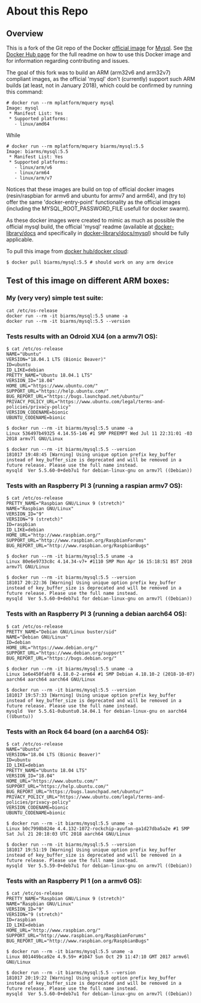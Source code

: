 # About this Repo

## Overview
This is a fork of the Git repo of the Docker [official image](https://docs.docker.com/docker-hub/official_repos/) for
[Mysql](https://registry.hub.docker.com/_/mysql/). See [the Docker Hub page](https://registry.hub.docker.com/_/mysql/)
for the full readme on how to use this Docker image and for information regarding contributing and issues.

The goal of this fork was to build an ARM (arm32v6 and arm32v7) compliant images, as the official 'mysql' don't (currently) support such
ARM builds (at least, not in January 2018), which could be confirmed by running this command:
```
# docker run --rm mplatform/mquery mysql
Image: mysql
 * Manifest List: Yes
 * Supported platforms:
   - linux/amd64
```
While
```
# docker run --rm mplatform/mquery biarms/mysql:5.5
Image: biarms/mysql:5.5
 * Manifest List: Yes
 * Supported platforms:
   - linux/arm/v6
   - linux/arm64
   - linux/arm/v7
```

Notices that these images are build on top of official docker images (resin/raspbian for armv6 and ubuntu for armv7 and arm64), and (try to) offer the same 'docker-entry-point' functionality as the official images (including the MYSQL_ROOT_PASSWORD_FILE usefull for docker swarm).

As these docker images were created to mimic as much as possible the official mysql build, the official 'mysql' readme (available at [docker-library/docs](https://github.com/docker-library/docs) and specifically in [docker-library/docs/mysql](https://github.com/docker-library/docs/tree/master/mysql)) should be fully applicable.

To pull this image from [docker hub/docker cloud](https://hub.docker.com/r/biarms/mysql/):
```
$ docker pull biarms/mysql:5.5 # should work on any arm device
```

## Test of this image on different ARM boxes:

### My (very very) simple test suite:
```
cat /etc/os-release
docker run --rm -it biarms/mysql:5.5 uname -a
docker run --rm -it biarms/mysql:5.5 --version
```

### Tests results with an Odroid XU4 (on a armv7l OS):
```
$ cat /etc/os-release
NAME="Ubuntu"
VERSION="18.04.1 LTS (Bionic Beaver)"
ID=ubuntu
ID_LIKE=debian
PRETTY_NAME="Ubuntu 18.04.1 LTS"
VERSION_ID="18.04"
HOME_URL="https://www.ubuntu.com/"
SUPPORT_URL="https://help.ubuntu.com/"
BUG_REPORT_URL="https://bugs.launchpad.net/ubuntu/"
PRIVACY_POLICY_URL="https://www.ubuntu.com/legal/terms-and-policies/privacy-policy"
VERSION_CODENAME=bionic
UBUNTU_CODENAME=bionic

$ docker run --rm -it biarms/mysql:5.5 uname -a
Linux 536497b49325 4.14.55-146 #1 SMP PREEMPT Wed Jul 11 22:31:01 -03 2018 armv7l GNU/Linux

$ docker run --rm -it biarms/mysql:5.5 --version
181017 19:48:45 [Warning] Using unique option prefix key_buffer instead of key_buffer_size is deprecated and will be removed in a future release. Please use the full name instead.
mysqld  Ver 5.5.60-0+deb7u1 for debian-linux-gnu on armv7l ((Debian))
```

### Tests with an Raspberry PI 3 (running a raspian armv7 OS):
```
$ cat /etc/os-release
PRETTY_NAME="Raspbian GNU/Linux 9 (stretch)"
NAME="Raspbian GNU/Linux"
VERSION_ID="9"
VERSION="9 (stretch)"
ID=raspbian
ID_LIKE=debian
HOME_URL="http://www.raspbian.org/"
SUPPORT_URL="http://www.raspbian.org/RaspbianForums"
BUG_REPORT_URL="http://www.raspbian.org/RaspbianBugs"

$ docker run --rm -it biarms/mysql:5.5 uname -a
Linux 80e6e9733c8c 4.14.34-v7+ #1110 SMP Mon Apr 16 15:18:51 BST 2018 armv7l GNU/Linux

$ docker run --rm -it biarms/mysql:5.5 --version
181017 20:22:36 [Warning] Using unique option prefix key_buffer instead of key_buffer_size is deprecated and will be removed in a future release. Please use the full name instead.
mysqld  Ver 5.5.60-0+deb7u1 for debian-linux-gnu on armv7l ((Debian))
```

### Tests with an Raspberry PI 3 (running a debian aarch64 OS):
```
$ cat /etc/os-release
PRETTY_NAME="Debian GNU/Linux buster/sid"
NAME="Debian GNU/Linux"
ID=debian
HOME_URL="https://www.debian.org/"
SUPPORT_URL="https://www.debian.org/support"
BUG_REPORT_URL="https://bugs.debian.org/"

$ docker run --rm -it biarms/mysql:5.5 uname -a
Linux 1e6e450fabf8 4.18.0-2-arm64 #1 SMP Debian 4.18.10-2 (2018-10-07) aarch64 aarch64 aarch64 GNU/Linux

$ docker run --rm -it biarms/mysql:5.5 --version
181017 19:57:33 [Warning] Using unique option prefix key_buffer instead of key_buffer_size is deprecated and will be removed in a future release. Please use the full name instead.
mysqld  Ver 5.5.61-0ubuntu0.14.04.1 for debian-linux-gnu on aarch64 ((Ubuntu))
```

### Tests with an Rock 64 board (on a aarch64 OS):
```
$ cat /etc/os-release
NAME="Ubuntu"
VERSION="18.04 LTS (Bionic Beaver)"
ID=ubuntu
ID_LIKE=debian
PRETTY_NAME="Ubuntu 18.04 LTS"
VERSION_ID="18.04"
HOME_URL="https://www.ubuntu.com/"
SUPPORT_URL="https://help.ubuntu.com/"
BUG_REPORT_URL="https://bugs.launchpad.net/ubuntu/"
PRIVACY_POLICY_URL="https://www.ubuntu.com/legal/terms-and-policies/privacy-policy"
VERSION_CODENAME=bionic
UBUNTU_CODENAME=bionic

$ docker run --rm -it biarms/mysql:5.5 uname -a
Linux b0c7998b824e 4.4.132-1072-rockchip-ayufan-ga1d27dba5a2e #1 SMP Sat Jul 21 20:18:03 UTC 2018 aarch64 GNU/Linux

$ docker run --rm -it biarms/mysql:5.5 --version
181017 19:51:19 [Warning] Using unique option prefix key_buffer instead of key_buffer_size is deprecated and will be removed in a future release. Please use the full name instead.
mysqld  Ver 5.5.59-0+deb7u1 for debian-linux-gnu on armv7l ((Debian))
```

### Tests with an Raspberry PI 1 (on a armv6 OS):
```
$ cat /etc/os-release
PRETTY_NAME="Raspbian GNU/Linux 9 (stretch)"
NAME="Raspbian GNU/Linux"
VERSION_ID="9"
VERSION="9 (stretch)"
ID=raspbian
ID_LIKE=debian
HOME_URL="http://www.raspbian.org/"
SUPPORT_URL="http://www.raspbian.org/RaspbianForums"
BUG_REPORT_URL="http://www.raspbian.org/RaspbianBugs"

$ docker run --rm -it biarms/mysql:5.5 uname -a
Linux 801449bca92e 4.9.59+ #1047 Sun Oct 29 11:47:10 GMT 2017 armv6l GNU/Linux

$ docker run --rm -it biarms/mysql:5.5 --version
181017 20:19:22 [Warning] Using unique option prefix key_buffer instead of key_buffer_size is deprecated and will be removed in a future release. Please use the full name instead.
mysqld  Ver 5.5.60-0+deb7u1 for debian-linux-gnu on armv7l ((Debian))
```



